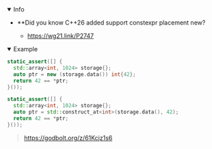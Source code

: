 <details open><summary>Info</summary><p>

* **Did you know C++26 added support constexpr placement new?

  * https://wg21.link/P2747

</p></details><details open><summary>Example</summary><p>

```cpp
static_assert([] {
  std::array<int, 1024> storage{};
  auto ptr = new (storage.data()) int{42};
  return 42 == *ptr;
}());

static_assert([] {
  std::array<int, 1024> storage{};
  auto ptr = std::construct_at<int>(storage.data(), 42);
  return 42 == *ptr;
}());
```

> https://godbolt.org/z/61Kcjz1s6 

</p></details>

